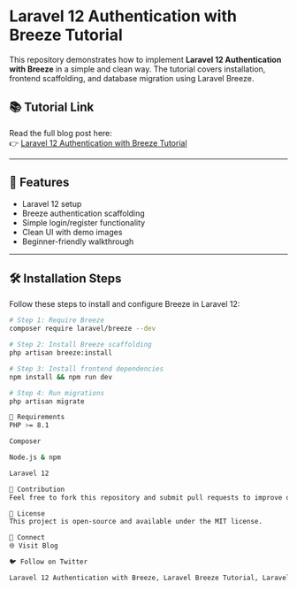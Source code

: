 # Laravel 12 Authentication with Breeze Tutorial

This repository demonstrates how to implement **Laravel 12 Authentication with Breeze** in a simple and clean way. The tutorial covers installation, frontend scaffolding, and database migration using Laravel Breeze.

## 📚 Tutorial Link

Read the full blog post here:  
👉 [Laravel 12 Authentication with Breeze Tutorial](https://itstuffsolutiotions.io/laravel-12-authentication-with-breeze-tutorial/)

---

## 🚀 Features

- Laravel 12 setup
- Breeze authentication scaffolding
- Simple login/register functionality
- Clean UI with demo images
- Beginner-friendly walkthrough

---

## 🛠️ Installation Steps

Follow these steps to install and configure Breeze in Laravel 12:

```bash
# Step 1: Require Breeze
composer require laravel/breeze --dev

# Step 2: Install Breeze scaffolding
php artisan breeze:install

# Step 3: Install frontend dependencies
npm install && npm run dev

# Step 4: Run migrations
php artisan migrate

📌 Requirements
PHP >= 8.1

Composer

Node.js & npm

Laravel 12

🤝 Contribution
Feel free to fork this repository and submit pull requests to improve or extend the functionality.

📄 License
This project is open-source and available under the MIT license.

🔗 Connect
🌐 Visit Blog

🐦 Follow on Twitter

Laravel 12 Authentication with Breeze, Laravel Breeze Tutorial, Laravel 12 Login Register, Breeze Auth Laravel 12
